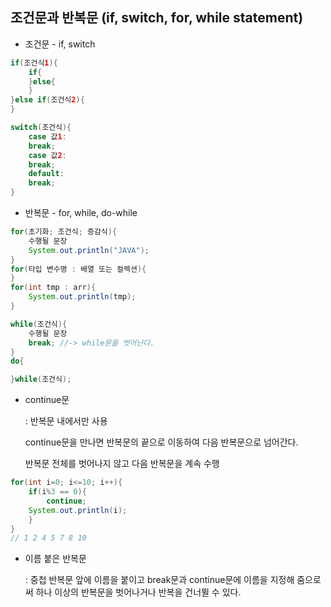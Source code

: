 ## 조건문과 반복문 (if, switch, for, while statement)

* 조건문 - if, switch

```java
if(조건식1){
	if{
	}else{
	}
}else if(조건식2){
}
```

```java
switch(조건식){
	case 값1:
	break;
	case 값2:
	break;
	default:
	break;
}
```

* 반복문 - for, while, do-while

```java
for(초기화; 조건식; 증감식){
	수행될 문장
	System.out.println("JAVA");
}
for(타입 변수명 : 배열 또는 컬렉션){
}
for(int tmp : arr){
	System.out.println(tmp);
}
```

```java
while(조건식){
	수행될 문장
	break; //-> while문을 벗어난다.
}
do{

}while(조건식);
```

* continue문

  : 반복문 내에서만 사용

    continue문을 만나면 반복문의 끝으로 이동하여 다음 반복문으로 넘어간다.

    반복문 전체를 벗어나지 않고 다음 반복문을 계속 수행

```java
for(int i=0; i<=10; i++){
	if(i%3 == 0){
		continue;
	System.out.println(i);
	}
}
// 1 2 4 5 7 8 10
```

* 이름 붙은 반복문

  : 중첩 반복문 앞에 이름을 붙이고 break문과 continue문에 이름을 지정해 줌으로써 하나 이상의 반복문을 벗어나거나 반복을 건너뛸 수 있다.

  

